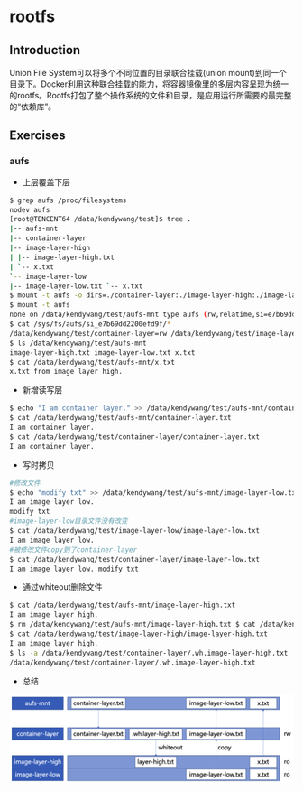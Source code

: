 # rootfs

## Introduction

Union File System可以将多个不同位置的目录联合挂载(union mount)到同一个目录下。Docker利用这种联合挂载的能力，将容器镜像里的多层内容呈现为统一的rootfs。Rootfs打包了整个操作系统的文件和目录，是应用运行所需要的最完整的“依赖库”。



## Exercises

### aufs

- 上层覆盖下层

```bash
$ grep aufs /proc/filesystems
nodev aufs
[root@TENCENT64 /data/kendywang/test]$ tree .
|-- aufs-mnt
|-- container-layer
|-- image-layer-high
| |-- image-layer-high.txt
| `-- x.txt
`-- image-layer-low
|-- image-layer-low.txt `-- x.txt
$ mount -t aufs -o dirs=./container-layer:./image-layer-high:./image-layer-low none ./aufs-mnt
$ mount -t aufs
none on /data/kendywang/test/aufs-mnt type aufs (rw,relatime,si=e7b69dd2200efd9f)
$ cat /sys/fs/aufs/si_e7b69dd2200efd9f/*
/data/kendywang/test/container-layer=rw /data/kendywang/test/image-layer-high=ro /data/kendywang/test/image-layer-low=ro
$ ls /data/kendywang/test/aufs-mnt
image-layer-high.txt image-layer-low.txt x.txt
$ cat /data/kendywang/test/aufs-mnt/x.txt
x.txt from image layer high.
```

- 新增读写层

```bash
$ echo "I am container layer." >> /data/kendywang/test/aufs-mnt/container- layer.txt
$ cat /data/kendywang/test/aufs-mnt/container-layer.txt
I am container layer.
$ cat /data/kendywang/test/container-layer/container-layer.txt
I am container layer.
```

- 写时拷贝

```bash
#修改文件
$ echo "modify txt" >> /data/kendywang/test/aufs-mnt/image-layer-low.txt $ cat /data/kendywang/test/aufs-mnt/image-layer-low.txt
I am image layer low.
modify txt
#image-layer-low目录文件没有改变
$ cat /data/kendywang/test/image-layer-low/image-layer-low.txt
I am image layer low.
#被修改文件copy到了container-layer
$ cat /data/kendywang/test/container-layer/image-layer-low.txt
I am image layer low. modify txt
```

- 通过whiteout删除文件

```bash
$ cat /data/kendywang/test/aufs-mnt/image-layer-high.txt
I am image layer high.
$ rm /data/kendywang/test/aufs-mnt/image-layer-high.txt $ cat /data/kendywang/test/aufs-mnt/image-layer-hight.txt cat: image-layer-hight.txt: No such file or directory
$ cat /data/kendywang/test/image-layer-high/image-layer-high.txt
I am image layer high.
$ ls -a /data/kendywang/test/container-layer/.wh.image-layer-high.txt
/data/kendywang/test/container-layer/.wh.image-layer-high.txt
```

- 总结

![image-20200202121527484](figures/image-20200202121527484.png)













